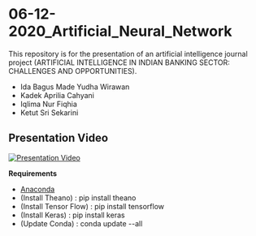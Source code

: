 # 06-12-2020_Artificial_Neural_Network
This repository is for the presentation of an artificial intelligence journal project (ARTIFICIAL INTELLIGENCE IN INDIAN BANKING SECTOR: CHALLENGES AND OPPORTUNITIES).

-  Ida Bagus Made Yudha Wirawan
-  Kadek Aprilia Cahyani
-  Iqlima Nur Fiqhia
-  Ketut Sri Sekarini


## Presentation Video
[![Presentation Video](https://lh3.googleusercontent.com/PXYZWN6o5abBHaFdFOZ17cl72e_7ohX8SSpm9P7TBPwV0Ghw4tVoVDIdU8jP32A23sVrIWOMeNNM8mJTXP1AkrWkoeHiNoT7RBhNBLMbc5DGhJumO_gMNrurdokfp0AwqZgS5qQkdw=w600)](https://youtu.be/GpBoTlK4Gc8)

**Requirements**

- [Anaconda](https://www.anaconda.com/products/individual)
- (Install Theano)        : pip install theano
- (Install Tensor Flow)   : pip install tensorflow
- (Install Keras)         : pip install keras
- (Update Conda)          : conda update --all
